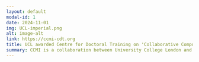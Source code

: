```yaml
---
layout: default
modal-id: 1
date: 2024-11-01
img: UCL-imperial.png
alt: image-alt
link: https://ccmi-cdt.org
title: UCL awarded Centre for Doctoral Training on 'Collaborative Computational Modelling at the Interface'
summary: CCMI is a collaboration between University College London and Imperial College London to offer a novel and innovative PhD training programme at the interface of computational modelling, data sciences, machine learning and research software engineering. The centre will be welcoming yearly cohorts starting in Autumn 2025, with many UCL ELLIS unit members being eligible as supervisors.
---
```




